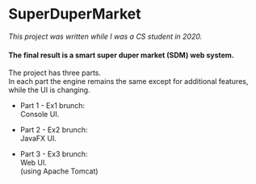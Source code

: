# SuperDuperMarket

*This project was written while I was a CS student in 2020.*

#### The final result is a smart super duper market (SDM) web system.    
  
  

The project has three parts.  
In each part the engine remains the same except for additional features, while the UI is changing.

* Part 1 - Ex1 brunch:  
Console UI.

* Part 2 - Ex2 brunch:  
JavaFX UI.

* Part 3 - Ex3 brunch:  
Web UI.  
(using Apache Tomcat) 
